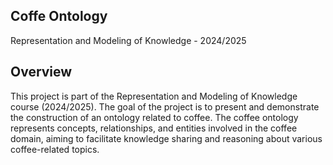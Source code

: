 ## Coffe Ontology

Representation and Modeling of Knowledge - 2024/2025


## Overview
This project is part of the Representation and Modeling of Knowledge course (2024/2025). The goal of the project is to present and demonstrate the construction of an ontology related to coffee. The coffee ontology represents concepts, relationships, and entities involved in the coffee domain, aiming to facilitate knowledge sharing and reasoning about various coffee-related topics.



